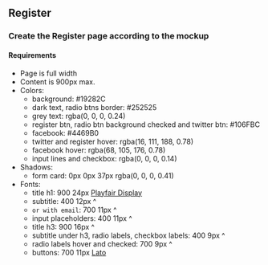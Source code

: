 ## Register

### Create the Register page according to the mockup

#### Requirements

* Page is full width
* Content is 900px max.
* Colors:
    + background: #19282C
    + dark text, radio btns border: #252525
    + grey text: rgba(0, 0, 0, 0.24)
    + register btn, radio btn background checked and twitter btn: #106FBC
    + facebook: #4469B0
    + twitter and register hover: rgba(16, 111, 188, 0.78)
    + facebook hover: rgba(68, 105, 176, 0.78)
    + input lines and checkbox: rgba(0, 0, 0, 0.14)
* Shadows:
    + form card: 0px 0px 37px rgba(0, 0, 0, 0.41)
* Fonts:
    + title h1: 900 24px [Playfair Display](https://fonts.google.com/specimen/Playfair+Display)
    + subtitle: 400 12px ^
    + `or with email`: 700 11px ^
    + input placeholders: 400 11px ^
    + title h3: 900 16px ^
    + subtitle under h3, radio labels, checkbox labels: 400 9px ^
    + radio labels hover and checked: 700 9px ^
    + buttons: 700 11px [Lato](https://fonts.google.com/specimen/Lato)